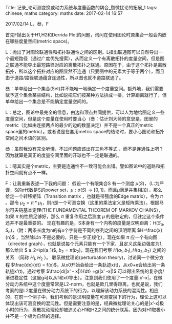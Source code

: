 Title: 记录_论可测变换或动力系统与度量函数的耦合_暨微扰论的拓展_1
tags: chinese, maths
category: maths
date: 2017-02-14 16:57

2017/02/14 L，叁，F

首先F抛出关于H1,H2和Derrida Plot的问题，询问在使用图论时原集合一般会内嵌在哪些度量空间(metric space)。

L：抛出了对图论联通性和拓扑联通性之间的区别。L指出联通图可以自然导出一个最短路径（通过广度优先搜索），从而定义一个有离散拓扑的度量空间，但是图之联通不能导出最短路径对应的离散拓扑之联通。原因在于，由于这个拓扑是离散拓扑，所以这个拓扑对应的图显然不连通（只要图中的元素大于等于两个），而且由于道路/路径联通蕴含连通性，所以图也就不道路联通了。

叁：单单给出一个集合(Set)并不能唯一地确定一个度量空间。额外地，我们需要赋予这个集合某些结构，比如说把它们按某种方法排成一排，计算距离就行了，但单单给出一个集合是不能确定度量空间的。

L：总之，图论中最完全的信息，由边和顶点共同提供，可以人为地给图定义一些度量空间，但是这个度量在使用时要当心（叁：估计刘大师的意思是，图里的metric（比如由连接两点的最少的边的数量决定）并不是一个真正的metric space里的metric）。或者说是在套用metric space的结论时，要小心图论和拓扑空间之间术语的区别。

叁：虽然我没有完全听懂，不过问题应该出在三角不等式 ，而不是连通性上吧？因为就算是真正的度量空间里面的开球也不一定是联通的。

L：嗯其实是个metric，主要是连通性不一致可能会出错。譬如图论中的道路和拓扑空间就有点不一样。

F：让我重新表述一下我的问题：
假设一个有限集合S 有一个测度 $\mu(S)$，（L:为严谨，S的$\sigma$代数是S的power set，$\mu: \sigma(S) \rightarrow [0,1]$，而且$\mu$满足并集相加），那么给定一个转移矩阵（Transition matrix ，也就是带强度的Edge matrix），令为 $\pi$ 。那令 $\mu_2=\pi * \mu_1$，则$\pi$是一个可测变换（这里的乘法定义是矩阵乘法）。根据马尔可夫链基本定理(THE FUNDAMENTAL THEOREM OF MARKOV CHAINS），如果 $\pi$ 的性质足够好，那么 $\pi$ 重复作用之后测度 $\mu$ 的是驻定的，但驻定这个条件还并不是最重要的。
现在有趣的是，S本身有一个内构的度量是汉明距离：$H(S_a,S_b)$，（附：两条长度为n的有x个字符是不同的序列之间的汉明距离 $H=\frac{x}{n}$ ，当然除以n 不是必要的，只是一步正规化）。现在如果 $\pi$ 应一个有向图（directed graph），也就是说每个元素只能有一个下家，且定义这条边强度为1,那么给出 $ a_2=\pi(a_1)$, $b_2=\pi(b_2)$，现在我们考察 $H(a_1,b_1), H(a_2,b_2)$ 之间的关系 （简称 $H_1,H_2$ ）。
联系微扰理论(perturbation theory)，讨论同一个微分方程 $\frac{dx}{dt} = f(x)$，从x0开始会给出一条轨迹x(t)，从x0+e会给出另一条轨迹x’(t)，通过考察 $\frac{d(|x' - x|)}{dt} =g(|x' -x|)$ 可以得出系统的复杂度/渐进稳定性（这里g可以从f和x0导出）。注意到我们使用了一个度量|x’-x|，在微分动力系统中这个度量常常是L2-norm，也就是欧几里得距离，也就是说，我们考察的是L2度量在微分动力系统下的行为，以理解该动力系统的混沌性。相应的，在前一个例子中，我们考察的是汉明度量在可测变换下的行为，理论上这可以体现出该可测变换的混沌性。但是需要注意的是，经典微扰理论关心的是|x’-x|极小时的行为，离散扰动理论却被迫关心H1和H2之间的统计联系，因为对H1取极小并不是一个极为自然的选择。